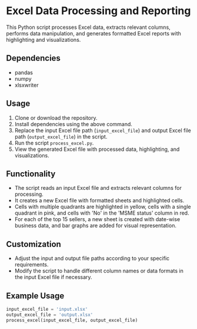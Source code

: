 # Excel Data Processing and Reporting

This Python script processes Excel data, extracts relevant columns, performs data manipulation, and generates formatted Excel reports with highlighting and visualizations.

## Dependencies
- pandas
- numpy
- xlsxwriter


## Usage
1. Clone or download the repository.
2. Install dependencies using the above command.
3. Replace the input Excel file path (`input_excel_file`) and output Excel file path (`output_excel_file`) in the script.
4. Run the script `process_excel.py`.
5. View the generated Excel file with processed data, highlighting, and visualizations.

## Functionality
- The script reads an input Excel file and extracts relevant columns for processing.
- It creates a new Excel file with formatted sheets and highlighted cells.
- Cells with multiple quadrants are highlighted in yellow, cells with a single quadrant in pink, and cells with 'No' in the 'MSME status' column in red.
- For each of the top 15 sellers, a new sheet is created with date-wise business data, and bar graphs are added for visual representation.

## Customization
- Adjust the input and output file paths according to your specific requirements.
- Modify the script to handle different column names or data formats in the input Excel file if necessary.

## Example Usage
```python
input_excel_file = 'input.xlsx'
output_excel_file = 'output.xlsx'
process_excel(input_excel_file, output_excel_file)

